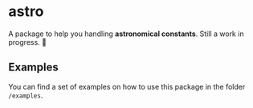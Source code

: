 # astro

A package to help you handling **astronomical constants**.
Still a work in progress. :construction_worker:


## Examples

You can find a set of examples on how to use this package in the folder `/examples`.
